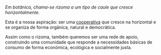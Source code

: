 <p><i>Em botânica, chama-se rizoma a um tipo de caule que cresce horizontalmente.</i></p>

<p>Esta é a nossa aspiração: ser uma <a href="{% tl coop %}">cooperativa</a> que cresce na horizontal e se organiza de forma orgânica, natural e democrática.</p>

<p>Assim como o rizoma, também queremos ser uma rede de apoio, construindo uma comunidade que responde a necessidades básicas de consumo de forma económica, ecológica e socialmente justa.</p>

